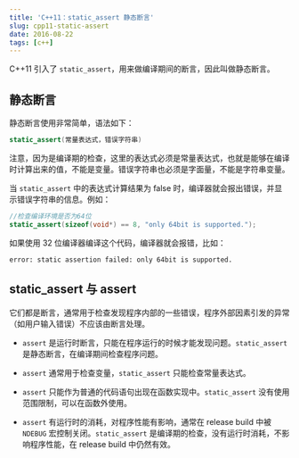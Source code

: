 ```yaml
---
title: 'C++11：static_assert 静态断言'
slug: cpp11-static-assert
date: 2016-08-22
tags: [c++]
---
```


C++11 引入了 `static_assert`，用来做编译期间的断言，因此叫做静态断言。

## 静态断言

静态断言使用非常简单，语法如下：

```c++
static_assert(常量表达式，错误字符串)
```

注意，因为是编译期的检查，这里的表达式必须是常量表达式，也就是能够在编译时计算出来的值，不能是变量。错误字符串也必须是字面量，不能是字符串变量。

当 `static_assert` 中的表达式计算结果为 false 时，编译器就会报出错误，并显示错误字符串的信息。例如：

```c++
//检查编译环境是否为64位
static_assert(sizeof(void*) == 8, "only 64bit is supported.");
```

如果使用 32 位编译器编译这个代码，编译器就会报错，比如：

```
error: static assertion failed: only 64bit is supported.
```

## static_assert 与 assert

它们都是断言，通常用于检查发现程序内部的一些错误，程序外部因素引发的异常（如用户输入错误）不应该由断言处理。

- `assert` 是运行时断言，只能在程序运行的时候才能发现问题。`static_assert` 是静态断言，在编译期间检查程序问题。

- `assert` 通常用于检查变量，`static_assert` 只能检查常量表达式。

- `assert` 只能作为普通的代码语句出现在函数实现中。`static_assert` 没有使用范围限制，可以在函数外使用。

- `assert` 有运行时的消耗，对程序性能有影响，通常在 release build 中被 `NDEBUG` 宏控制关闭。`static_assert` 是编译期的检查，没有运行时消耗，不影响程序性能，在 release build 中仍然有效。
